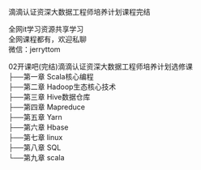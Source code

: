 滴滴认证资深大数据工程师培养计划课程完结

全网it学习资源共享学习<br>全网课程都有，欢迎私聊<br>微信：jerryttom<br>

02开课吧(完结)滴滴认证资深大数据工程师培养计划选修课<br> ├──第一章 Scala核心编程<br> ├──第二章 Hadoop生态核心技术<br> ├──第三章 Hive数据仓库<br> ├──第四章 Mapreduce<br> ├──第五章 Yarn<br> ├──第六章 Hbase<br> ├──第七章 linux<br> ├──第八章 SQL<br> └──第九章 scala
